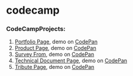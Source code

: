 # codecamp
### CodeCampProjects:
1. [Portfolio Page](https://github.com/achichikalova/codecamp/tree/main/portfolio_page), demo on [CodePan](https://codepen.io/tonya-chi/pen/ExyPPzm)
2. [Product Page](https://github.com/achichikalova/codecamp/tree/main/portfolio_page), demo on [CodePan](https://codepen.io/tonya-chi/pen/XWdOPLz)
3. [Survey From](https://github.com/achichikalova/codecamp/tree/main/survey), demo on [CodePan](https://codepen.io/tonya-chi/pen/XWdyxwr)
4. [Technical Document Page](https://github.com/achichikalova/codecamp/tree/main/technical_doc_page), demo on [CodePan](https://codepen.io/tonya-chi/pen/OJNYqzN)
5. [Tribute Page](https://github.com/achichikalova/codecamp/tree/main/tribute_page), demo on [CodePan](https://codepen.io/tonya-chi/pen/bGpxQRG)
